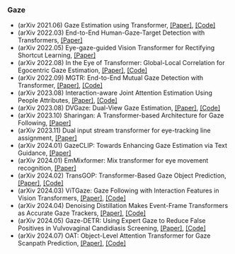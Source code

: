 ### Gaze
- (arXiv 2021.06) Gaze Estimation using Transformer, [[Paper]](https://arxiv.org/pdf/2105.14424.pdf), [[Code]](https://github.com/yihuacheng/GazeTR)
- (arXiv 2022.03) End-to-End Human-Gaze-Target Detection with Transformers, [[Paper]](https://arxiv.org/pdf/2203.10433.pdf)
- (arXiv 2022.05) Eye-gaze-guided Vision Transformer for Rectifying Shortcut Learning, [[Paper]](https://arxiv.org/pdf/2205.12466.pdf)
- (arXiv 2022.08) In the Eye of Transformer: Global-Local Correlation for Egocentric Gaze Estimation, [[Paper]](https://arxiv.org/pdf/2208.04464.pdf), [[Code]](https://bolinlai.github.io/GLC-EgoGazeEst)
- (arXiv 2022.09) MGTR: End-to-End Mutual Gaze Detection with Transformer, [[Paper]](https://arxiv.org/pdf/2209.10930.pdf), [[Code]](https://github.com/Gmbition/MGTR)
- (arXiv 2023.08) Interaction-aware Joint Attention Estimation Using People Attributes, [[Paper]](https://arxiv.org/pdf/2308.05382.pdf), [[Code]](https://github.com/chihina/PJAE)
- (arXiv 2023.08) DVGaze: Dual-View Gaze Estimation, [[Paper]](https://arxiv.org/pdf/2308.10310.pdf), [[Code]](https://github.com/yihuacheng/DVGaze)
- (arXiv 2023.10) Sharingan: A Transformer-based Architecture for Gaze Following, [[Paper]](https://arxiv.org/pdf/2310.00816.pdf)
- (arXiv 2023.11) Dual input stream transformer for eye-tracking line assignment, [[Paper]](https://arxiv.org/pdf/2311.06095.pdf)
- (arXiv 2024.01) GazeCLIP: Towards Enhancing Gaze Estimation via Text Guidance, [[Paper]](https://arxiv.org/pdf/2401.00260.pdf)
- (arXiv 2024.01) EmMixformer: Mix transformer for eye movement recognition, [[Paper]](https://arxiv.org/pdf/2401.04956.pdf)
- (arXiv 2024.02) TransGOP: Transformer-Based Gaze Object Prediction, [[Paper]](https://arxiv.org/pdf/2402.13578.pdf), [[Code]](https://github.com/chenxi-Guo/TransGOP)
- (arXiv 2024.03) ViTGaze: Gaze Following with Interaction Features in Vision Transformers, [[Paper]](https://arxiv.org/pdf/2403.12778.pdf), [[Code]](https://github.com/hustvl/ViTGaze)
- (arXiv 2024.04) Denoising Distillation Makes Event-Frame Transformers as Accurate Gaze Trackers, [[Paper]](https://arxiv.org/pdf/2404.00548.pdf), [[Code]](https://github.com/jdjdli/Denoise_distill_EF_gazetracker)
- (arXiv 2024.05) Gaze-DETR: Using Expert Gaze to Reduce False Positives in Vulvovaginal Candidiasis Screening, [[Paper]](https://arxiv.org/pdf/2405.09463.pdf), [[Code]](https://github.com/YanKong0408/Gaze-DETR)
- (arXiv 2024.07) OAT: Object-Level Attention Transformer for Gaze Scanpath Prediction, [[Paper]](https://arxiv.org/pdf/2407.13335.pdf), [[Code]](https://github.com/HKUST-NISL/oat_eccv24)
